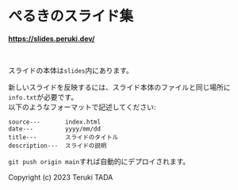 # ぺるきのスライド集
**https://slides.peruki.dev/**

<br>

スライドの本体は`slides`内にあります。

新しいスライドを反映するには、スライド本体のファイルと同じ場所に`info.txt`が必要です。<br>
以下のようなフォーマットで記述してください:
```
source---       index.html
date---         yyyy/mm/dd
title---        スライドのタイトル
description---  スライドの説明
```

`git push origin main`すれば自動的にデプロイされます。

Copyright (c) 2023 Teruki TADA

